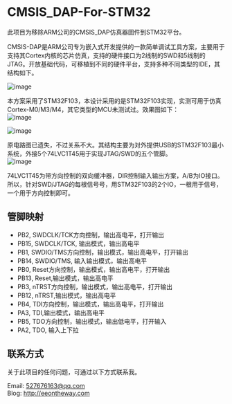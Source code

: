 CMSIS_DAP-For-STM32
=============================================
此项目为移除ARM公司的CMSIS_DAP仿真器固件到STM32平台。

CMSIS-DAP是ARM公司专为嵌入式开发提供的一款简单调试工具方案，主要用于支持其Cortex内核的芯片仿真，支持的硬件接口为2线制的SWD和5线制的JTAG。开放基础代码，可移植到不同的硬件平台，支持多种不同类型的IDE，其结构如下。

![image](https://github.com/tongban/CMSIS_DAP-For-STM32/raw/master/doc/cmsis_dap_interface.png)

本方案采用了STM32F103，本设计采用的是STM32F103实现，实测可用于仿真Cortex-M0/M3/M4，其它类型的MCU未测试过。效果图如下：  
![image](https://github.com/tongban/CMSIS_DAP-For-STM32/raw/master/doc/a2380bce-ec79-4770-afc7-42df777baab2.png)

![image](https://github.com/tongban/CMSIS_DAP-For-STM32/raw/master/doc/6d01c82f-9224-48b7-944e-3687cbc5f661.png)

原电路图已遗失，不过关系不大。其结构主要为对外提供USB的STM32F103最小系统，外接5个74LVC1T45用于实现JTAG/SWD的五个管脚。  
![image](https://github.com/tongban/CMSIS_DAP-For-STM32/raw/master/doc/0d59804f-a3c4-4807-a1e8-c33b6dfb2100.png)

74LVC1T45为带方向控制的双向缓冲器，DIR控制输入输出方案，A/B为IO接口。所以，针对SWD/JTAG的每根信号号，用STM32F103的2个IO，一根用于信号，一个用于方向控制即可。

管脚映射
------------------------------------
* PB2, SWDCLK/TCK方向控制，输出高电平，打开输出
* PB15, SWDCLK/TCK, 输出模式，输出高电平
* PB1, SWDIO/TMS方向控制，输出模式，输出高电平，打开输出
* PB14, SWDIO/TMS, 输入输出模式，输出高电平
* PB0, Reset方向控制，输出模式，输出高电平，打开输出
* PB13, Reset,输出模式，输出高电平
* PB3, nTRST方向控制，输出模式，输出高电平，打开输出
* PB12, nTRST,输出模式，输出高电平
* PB4, TDI方向控制，输出模式，输出高电平，打开输出
* PA3, TDI,输出模式，输出高电平
* PB5, TDO方向控制，输出模式，输出低电平，打开输入
* PA2, TDO, 输入上下拉

联系方式
------------------------------------
关于此项目的任何问题，可通过以下方式联系我。

Email: 527676163@qq.com  
Blog: http://eeontheway.com
